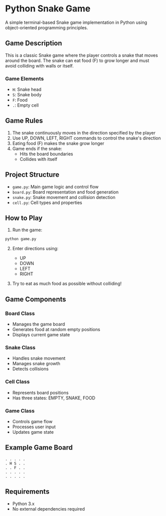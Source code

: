 # Python Snake Game

A simple terminal-based Snake game implementation in Python using object-oriented programming principles.

## Game Description

This is a classic Snake game where the player controls a snake that moves around the board. The snake can eat food (F) to grow longer and must avoid colliding with walls or itself.

### Game Elements
- `H`: Snake head
- `S`: Snake body
- `F`: Food
- `.`: Empty cell

## Game Rules

1. The snake continuously moves in the direction specified by the player
2. Use UP, DOWN, LEFT, RIGHT commands to control the snake's direction
3. Eating food (F) makes the snake grow longer
4. Game ends if the snake:
   - Hits the board boundaries
   - Collides with itself

## Project Structure

- `game.py`: Main game logic and control flow
- `board.py`: Board representation and food generation
- `snake.py`: Snake movement and collision detection
- `cell.py`: Cell types and properties

## How to Play

1. Run the game:
```bash
python game.py
```

2. Enter directions using:
   - UP
   - DOWN
   - LEFT
   - RIGHT

3. Try to eat as much food as possible without colliding!

## Game Components

### Board Class
- Manages the game board
- Generates food at random empty positions
- Displays current game state

### Snake Class
- Handles snake movement
- Manages snake growth
- Detects collisions

### Cell Class
- Represents board positions
- Has three states: EMPTY, SNAKE, FOOD

### Game Class
- Controls game flow
- Processes user input
- Updates game state

## Example Game Board
```
. . . . . 
. H S . . 
. . F . . 
. . . . . 
. . . . . 
```

## Requirements
- Python 3.x
- No external dependencies required
